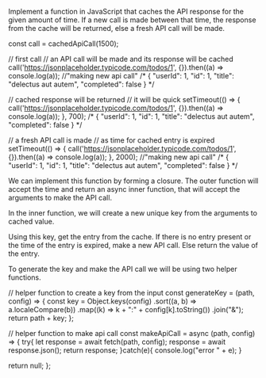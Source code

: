 Implement a function in JavaScript that caches the API response for the given amount of time. If a new call is made between that time, the response from the cache will be returned, else a fresh API call will be made.


const call = cachedApiCall(1500);

// first call
// an API call will be made and its response will be cached
call('https://jsonplaceholder.typicode.com/todos/1', {}).then((a) => console.log(a));
//"making new api call"
/*
{
  "userId": 1,
  "id": 1,
  "title": "delectus aut autem",
  "completed": false
}
*/

// cached response will be returned
// it will be quick
setTimeout(() => {
  call('https://jsonplaceholder.typicode.com/todos/1', {}).then((a) => console.log(a));
}, 700);
/*
{
  "userId": 1,
  "id": 1,
  "title": "delectus aut autem",
  "completed": false
}
*/

// a fresh API call is made
// as time for cached entry is expired
setTimeout(() => {
  call('https://jsonplaceholder.typicode.com/todos/1', {}).then((a) => console.log(a));
}, 2000);
//"making new api call"
/*
{
  "userId": 1,
  "id": 1,
  "title": "delectus aut autem",
  "completed": false
}
*/


We can implement this function by forming a closure. The outer function will accept the time and return an async inner function, that will accept the arguments to make the API call.

In the inner function, we will create a new unique key from the arguments to cached value.

Using this key, get the entry from the cache. If there is no entry present or the time of the entry is expired, make a new API call. Else return the value of the entry.

To generate the key and make the API call we will be using two helper functions.

// helper function to create a key from the input
const generateKey = (path, config) => {
  const key = Object.keys(config)
    .sort((a, b) => a.localeCompare(b))
    .map((k) => k + ":" + config[k].toString())
    .join("&");
  return path + key;
};

// helper function to make api call
const makeApiCall = async (path, config) => {
  try{
    let response = await fetch(path, config);
    response = await response.json();
    return response;
  }catch(e){
    console.log("error " + e);
  }
  
  return null;
};